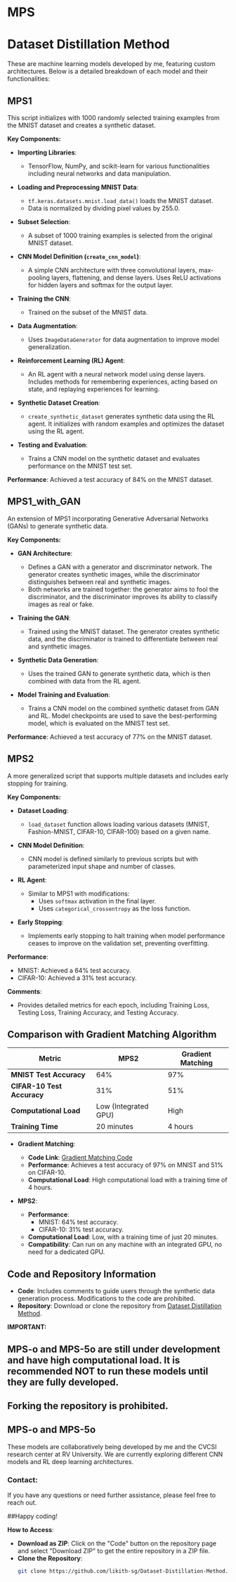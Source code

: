 # MPS
# Dataset Distillation Method

These are machine learning models developed by me, featuring custom architectures. Below is a detailed breakdown of each model and their functionalities:

## **MPS1**
This script initializes with 1000 randomly selected training examples from the MNIST dataset and creates a synthetic dataset.

**Key Components:**
- **Importing Libraries**:
  - TensorFlow, NumPy, and scikit-learn for various functionalities including neural networks and data manipulation.

- **Loading and Preprocessing MNIST Data**:
  - `tf.keras.datasets.mnist.load_data()` loads the MNIST dataset.
  - Data is normalized by dividing pixel values by 255.0.

- **Subset Selection**:
  - A subset of 1000 training examples is selected from the original MNIST dataset.

- **CNN Model Definition (`create_cnn_model`)**:
  - A simple CNN architecture with three convolutional layers, max-pooling layers, flattening, and dense layers. Uses ReLU activations for hidden layers and softmax for the output layer.

- **Training the CNN**:
  - Trained on the subset of the MNIST data.

- **Data Augmentation**:
  - Uses `ImageDataGenerator` for data augmentation to improve model generalization.

- **Reinforcement Learning (RL) Agent**:
  - An RL agent with a neural network model using dense layers. Includes methods for remembering experiences, acting based on state, and replaying experiences for learning.

- **Synthetic Dataset Creation**:
  - `create_synthetic_dataset` generates synthetic data using the RL agent. It initializes with random examples and optimizes the dataset using the RL agent.

- **Testing and Evaluation**:
  - Trains a CNN model on the synthetic dataset and evaluates performance on the MNIST test set.

**Performance**: Achieved a test accuracy of 84% on the MNIST dataset.

## **MPS1_with_GAN**
An extension of MPS1 incorporating Generative Adversarial Networks (GANs) to generate synthetic data.

**Key Components:**
- **GAN Architecture**:
  - Defines a GAN with a generator and discriminator network. The generator creates synthetic images, while the discriminator distinguishes between real and synthetic images.
  - Both networks are trained together: the generator aims to fool the discriminator, and the discriminator improves its ability to classify images as real or fake.

- **Training the GAN**:
  - Trained using the MNIST dataset. The generator creates synthetic data, and the discriminator is trained to differentiate between real and synthetic images.

- **Synthetic Data Generation**:
  - Uses the trained GAN to generate synthetic data, which is then combined with data from the RL agent.

- **Model Training and Evaluation**:
  - Trains a CNN model on the combined synthetic dataset from GAN and RL. Model checkpoints are used to save the best-performing model, which is evaluated on the MNIST test set.

**Performance**: Achieved a test accuracy of 77% on the MNIST dataset.

## **MPS2**
A more generalized script that supports multiple datasets and includes early stopping for training.

**Key Components:**
- **Dataset Loading**:
  - `load_dataset` function allows loading various datasets (MNIST, Fashion-MNIST, CIFAR-10, CIFAR-100) based on a given name.

- **CNN Model Definition**:
  - CNN model is defined similarly to previous scripts but with parameterized input shape and number of classes.

- **RL Agent**:
  - Similar to MPS1 with modifications:
    - Uses `softmax` activation in the final layer.
    - Uses `categorical_crossentropy` as the loss function.

- **Early Stopping**:
  - Implements early stopping to halt training when model performance ceases to improve on the validation set, preventing overfitting.

**Performance**:
  - MNIST: Achieved a 64% test accuracy.
  - CIFAR-10: Achieved a 31% test accuracy.

**Comments**:
  - Provides detailed metrics for each epoch, including Training Loss, Testing Loss, Training Accuracy, and Testing Accuracy.

## **Comparison with Gradient Matching Algorithm**

| **Metric**          | **MPS2**                              | **Gradient Matching**                     |
|---------------------|---------------------------------------|-------------------------------------------|
| **MNIST Test Accuracy**  | 64%                                   | 97%                                       |
| **CIFAR-10 Test Accuracy** | 31%                                   | 51%                                       |
| **Computational Load**    | Low (Integrated GPU)                  | High                                      |
| **Training Time**         | 20 minutes                            | 4 hours                                   |

- **Gradient Matching**:
  - **Code Link**: [Gradient Matching Code](https://github.com/likith-sg/Gradient-Matching)
  - **Performance**: Achieves a test accuracy of 97% on MNIST and 51% on CIFAR-10.
  - **Computational Load**: High computational load with a training time of 4 hours.

- **MPS2**:
  - **Performance**:
    - MNIST: 64% test accuracy.
    - CIFAR-10: 31% test accuracy.
  - **Computational Load**: Low, with a training time of just 20 minutes.
  - **Compatibility**: Can run on any machine with an integrated GPU, no need for a dedicated GPU.

## **Code and Repository Information**
- **Code**: Includes comments to guide users through the synthetic data generation process. Modifications to the code are prohibited.
- **Repository**: Download or clone the repository from [Dataset Distillation Method](https://github.com/likith-sg/Dataset-Distillation-Method.git).

**IMPORTANT:**

## MPS-o and MPS-5o are still under development and have high computational load. It is recommended NOT to run these models until they are fully developed. 

## **Forking the repository is prohibited.**

## **MPS-o and MPS-5o**
These models are collaboratively being developed by me and the CVCSI research center at RV University. We are currently exploring different CNN models and RL deep learning architectures.

### **Contact**:
If you have any questions or need further assistance, please feel free to reach out.

##Happy coding!

**How to Access**:
- **Download as ZIP**: Click on the "Code" button on the repository page and select "Download ZIP" to get the entire repository in a ZIP file.
- **Clone the Repository**:
  ```bash
  git clone https://github.com/likith-sg/Dataset-Distillation-Method.git
